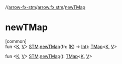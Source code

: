 //[arrow-fx-stm](../../index.md)/[arrow.fx.stm](index.md)/[newTMap](new-t-map.md)

# newTMap

[common]\
fun &lt;[K](new-t-map.md), [V](new-t-map.md)&gt; [STM](-s-t-m/index.md).[newTMap](new-t-map.md)(fn: ([K](new-t-map.md)) -&gt; [Int](https://kotlinlang.org/api/latest/jvm/stdlib/kotlin/-int/index.html)): [TMap](-t-map/index.md)&lt;[K](new-t-map.md), [V](new-t-map.md)&gt;

fun &lt;[K](new-t-map.md), [V](new-t-map.md)&gt; [STM](-s-t-m/index.md).[newTMap](new-t-map.md)(): [TMap](-t-map/index.md)&lt;[K](new-t-map.md), [V](new-t-map.md)&gt;
